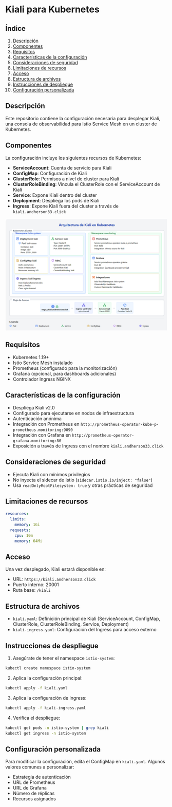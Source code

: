# Kiali para Kubernetes

## Índice
1. [Descripción](#descripción)
2. [Componentes](#componentes)
3. [Requisitos](#requisitos)
4. [Características de la configuración](#características-de-la-configuración)
5. [Consideraciones de seguridad](#consideraciones-de-seguridad)
6. [Limitaciones de recursos](#limitaciones-de-recursos)
7. [Acceso](#acceso)
8. [Estructura de archivos](#estructura-de-archivos)
9. [Instrucciones de despliegue](#instrucciones-de-despliegue)
10. [Configuración personalizada](#configuración-personalizada)

## Descripción
Este repositorio contiene la configuración necesaria para desplegar Kiali, una consola de observabilidad para Istio Service Mesh en un cluster de Kubernetes.

## Componentes
La configuración incluye los siguientes recursos de Kubernetes:

- **ServiceAccount**: Cuenta de servicio para Kiali
- **ConfigMap**: Configuración de Kiali
- **ClusterRole**: Permisos a nivel de cluster para Kiali
- **ClusterRoleBinding**: Vincula el ClusterRole con el ServiceAccount de Kiali
- **Service**: Expone Kiali dentro del cluster
- **Deployment**: Despliega los pods de Kiali
- **Ingress**: Expone Kiali fuera del cluster a través de `kiali.andherson33.click`

![Arquitectura](https://github.com/Andherson333333/robot-shop/blob/master/Infrastructure-cloud-EKS/infra-node/Kiali/imagenes/kiali-1.png)

## Requisitos
- Kubernetes 1.19+
- Istio Service Mesh instalado
- Prometheus (configurado para la monitorización)
- Grafana (opcional, para dashboards adicionales)
- Controlador Ingress NGINX

## Características de la configuración
- Despliega Kiali v2.0
- Configurado para ejecutarse en nodos de infraestructura
- Autenticación anónima
- Integración con Prometheus en `http://prometheus-operator-kube-p-prometheus.monitoring:9090`
- Integración con Grafana en `http://prometheus-operator-grafana.monitoring:80`
- Exposición a través de Ingress con el nombre `kiali.andherson33.click`

## Consideraciones de seguridad
- Ejecuta Kiali con mínimos privilegios
- No inyecta el sidecar de Istio (`sidecar.istio.io/inject: "false"`)
- Usa `readOnlyRootFilesystem: true` y otras prácticas de seguridad

## Limitaciones de recursos
```yaml
resources:
  limits:
    memory: 1Gi
  requests:
    cpu: 10m
    memory: 64Mi
```

## Acceso
Una vez desplegado, Kiali estará disponible en:
- URL: `https://kiali.andherson33.click`
- Puerto interno: 20001
- Ruta base: `/kiali`

## Estructura de archivos
- `kiali.yaml`: Definición principal de Kiali (ServiceAccount, ConfigMap, ClusterRole, ClusterRoleBinding, Service, Deployment)
- `kiali-ingress.yaml`: Configuración del Ingress para acceso externo

## Instrucciones de despliegue

1. Asegúrate de tener el namespace `istio-system`:
```bash
kubectl create namespace istio-system
```

2. Aplica la configuración principal:
```bash
kubectl apply -f kiali.yaml
```

3. Aplica la configuración de Ingress:
```bash
kubectl apply -f kiali-ingress.yaml
```

4. Verifica el despliegue:
```bash
kubectl get pods -n istio-system | grep kiali
kubectl get ingress -n istio-system
```

## Configuración personalizada

Para modificar la configuración, edita el ConfigMap en `kiali.yaml`. Algunos valores comunes a personalizar:
- Estrategia de autenticación
- URL de Prometheus
- URL de Grafana
- Número de réplicas
- Recursos asignados
